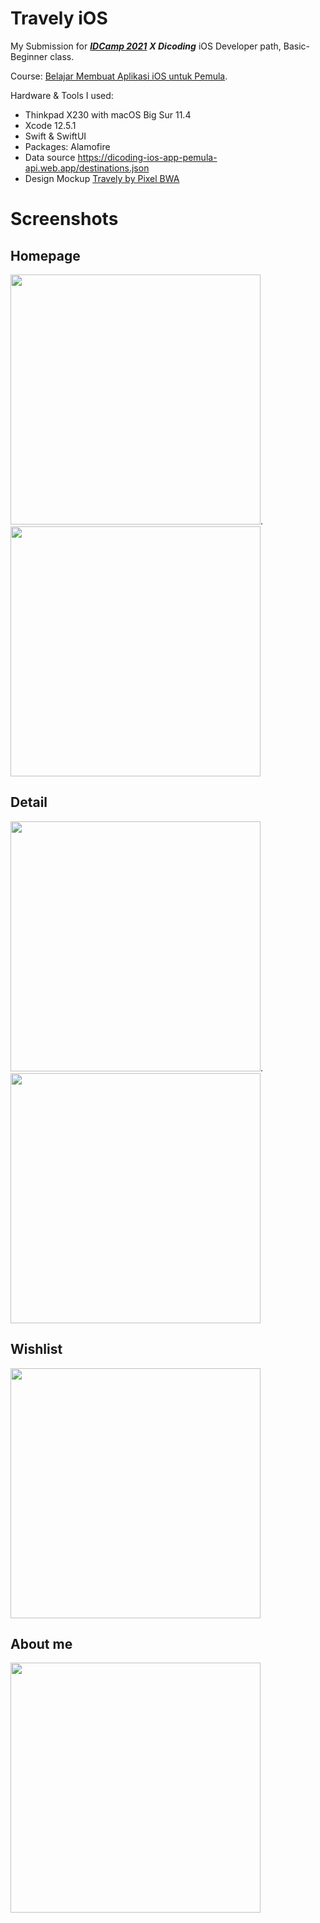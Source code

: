 # Travely iOS

My Submission for [***IDCamp 2021***](https://idcamp.indosatooredoo.com/) ***X Dicoding*** iOS Developer path, Basic-Beginner class.

Course: [Belajar Membuat Aplikasi iOS untuk Pemula](https://www.dicoding.com/academies/171).

Hardware & Tools I used:
- Thinkpad X230 with macOS Big Sur 11.4
- Xcode 12.5.1
- Swift & SwiftUI
- Packages: Alamofire
- Data source https://dicoding-ios-app-pemula-api.web.app/destinations.json
- Design Mockup [Travely by Pixel BWA](https://pixel.buildwithangga.com/details/travely-travel-mobile-app-ui-kit)

# Screenshots

## Homepage
<img src="https://user-images.githubusercontent.com/18460240/127771778-2b58529b-36f1-4d24-a283-4e6265c5b714.png" alt="" data-canonical-src="https://user-images.githubusercontent.com/18460240/127771778-2b58529b-36f1-4d24-a283-4e6265c5b714.png" width="400" />.    <img src="https://user-images.githubusercontent.com/18460240/127771784-ac923489-148a-495b-9f1e-1c099bafd886.png" alt="" data-canonical-src="https://user-images.githubusercontent.com/18460240/127771784-ac923489-148a-495b-9f1e-1c099bafd886.png" width="400" />

## Detail
<img src="https://user-images.githubusercontent.com/18460240/127771787-63e5bbc2-bff7-48f5-ad3e-4d8d54da8dd9.png" alt="" data-canonical-src="https://user-images.githubusercontent.com/18460240/127771787-63e5bbc2-bff7-48f5-ad3e-4d8d54da8dd9.png" width="400" />.    <img src="https://user-images.githubusercontent.com/18460240/127771791-16d3b0a9-cba4-4093-b445-a646d1bf3288.png" alt="" data-canonical-src="https://user-images.githubusercontent.com/18460240/127771791-16d3b0a9-cba4-4093-b445-a646d1bf3288.png" width="400" />

## Wishlist
<img src="https://user-images.githubusercontent.com/18460240/127771795-23944be8-9d60-479a-a616-6d4f5a6f8a9d.png" alt="" data-canonical-src="https://user-images.githubusercontent.com/18460240/127771795-23944be8-9d60-479a-a616-6d4f5a6f8a9d.png" width="400" />

## About me
<img src="https://user-images.githubusercontent.com/18460240/127771797-b0996b2c-cda2-469d-9219-0a4381b8393b.png" alt="" data-canonical-src="https://user-images.githubusercontent.com/18460240/127771797-b0996b2c-cda2-469d-9219-0a4381b8393b.png" width="400" />

